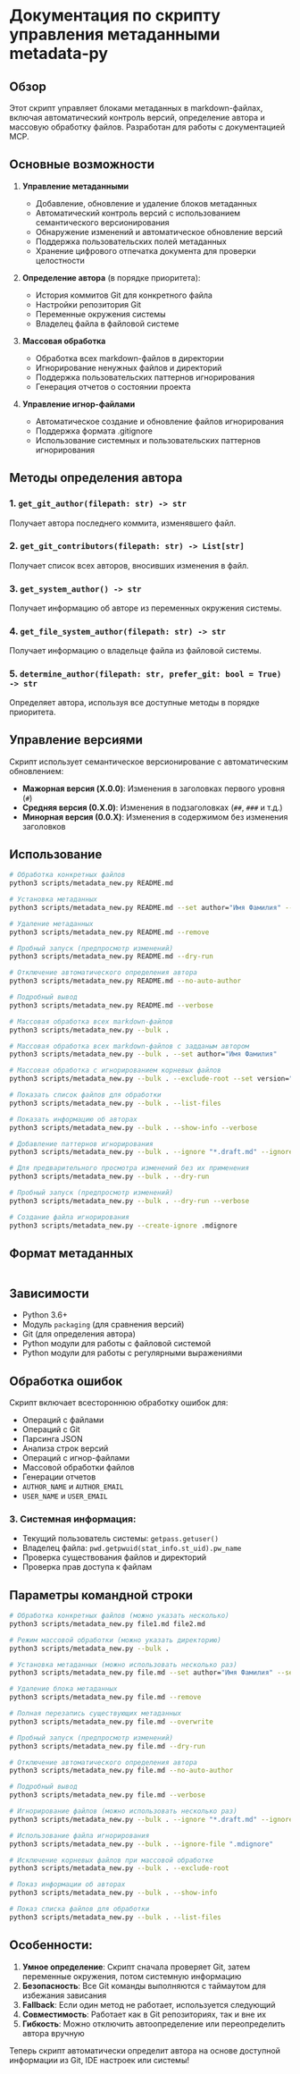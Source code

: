 # Документация по скрипту управления метаданными metadata-py

## Обзор

Этот скрипт управляет блоками метаданных в markdown-файлах, включая автоматический контроль версий, определение автора и массовую обработку файлов. Разработан для работы с документацией MCP.

## Основные возможности

1. **Управление метаданными**
   - Добавление, обновление и удаление блоков метаданных
   - Автоматический контроль версий с использованием семантического версионирования
   - Обнаружение изменений и автоматическое обновление версий
   - Поддержка пользовательских полей метаданных
   - Хранение цифрового отпечатка документа для проверки целостности

2. **Определение автора** (в порядке приоритета):
   - История коммитов Git для конкретного файла
   - Настройки репозитория Git
   - Переменные окружения системы
   - Владелец файла в файловой системе

3. **Массовая обработка**
   - Обработка всех markdown-файлов в директории
   - Игнорирование ненужных файлов и директорий
   - Поддержка пользовательских паттернов игнорирования
   - Генерация отчетов о состоянии проекта

4. **Управление игнор-файлами**
   - Автоматическое создание и обновление файлов игнорирования
   - Поддержка формата .gitignore
   - Использование системных и пользовательских паттернов игнорирования

## Методы определения автора

### 1. `get_git_author(filepath: str) -> str`
Получает автора последнего коммита, изменявшего файл.

### 2. `get_git_contributors(filepath: str) -> List[str]`
Получает список всех авторов, вносивших изменения в файл.

### 3. `get_system_author() -> str`
Получает информацию об авторе из переменных окружения системы.

### 4. `get_file_system_author(filepath: str) -> str`
Получает информацию о владельце файла из файловой системы.

### 5. `determine_author(filepath: str, prefer_git: bool = True) -> str`
Определяет автора, используя все доступные методы в порядке приоритета.

## Управление версиями

Скрипт использует семантическое версионирование с автоматическим обновлением:

- **Мажорная версия (X.0.0)**: Изменения в заголовках первого уровня (`#`)
- **Средняя версия (0.X.0)**: Изменения в подзаголовках (`##`, `###` и т.д.)
- **Минорная версия (0.0.X)**: Изменения в содержимом без изменения заголовков

## Использование

```bash
# Обработка конкретных файлов
python3 scripts/metadata_new.py README.md

# Установка метаданных
python3 scripts/metadata_new.py README.md --set author="Имя Фамилия" --set version="1.0.0"

# Удаление метаданных
python3 scripts/metadata_new.py README.md --remove

# Пробный запуск (предпросмотр изменений)
python3 scripts/metadata_new.py README.md --dry-run

# Отключение автоматического определения автора
python3 scripts/metadata_new.py README.md --no-auto-author

# Подробный вывод
python3 scripts/metadata_new.py README.md --verbose

# Массовая обработка всех markdown-файлов
python3 scripts/metadata_new.py --bulk .

# Массовая обработка всех markdown-файлов с задданым автором
python3 scripts/metadata_new.py --bulk . --set author="Имя Фамилия"

# Массовая обработка с игнорированием корневых файлов
python3 scripts/metadata_new.py --bulk . --exclude-root --set version="1.0.0"

# Показать список файлов для обработки
python3 scripts/metadata_new.py --bulk . --list-files

# Показать информацию об авторах
python3 scripts/metadata_new.py --bulk . --show-info --verbose

# Добавление паттернов игнорирования
python3 scripts/metadata_new.py --bulk . --ignore "*.draft.md" --ignore "temp/*"

# Для предварительного просмотра изменений без их применения
python3 scripts/metadata_new.py --bulk . --dry-run

# Пробный запуск (предпросмотр изменений)
python3 scripts/metadata_new.py --bulk . --dry-run --verbose

# Создание файла игнорирования
python3 scripts/metadata_new.py --create-ignore .mdignore
```

## Формат метаданных

```markdown

```

## Зависимости

- Python 3.6+
- Модуль `packaging` (для сравнения версий)
- Git (для определения автора)
- Python модули для работы с файловой системой
- Python модули для работы с регулярными выражениями

## Обработка ошибок

Скрипт включает всестороннюю обработку ошибок для:
- Операций с файлами
- Операций с Git
- Парсинга JSON
- Анализа строк версий
- Операций с игнор-файлами
- Массовой обработки файлов
- Генерации отчетов
- `AUTHOR_NAME` и `AUTHOR_EMAIL`
- `USER_NAME` и `USER_EMAIL`

### 3. Системная информация:
- Текущий пользователь системы: `getpass.getuser()`
- Владелец файла: `pwd.getpwuid(stat_info.st_uid).pw_name`
- Проверка существования файлов и директорий
- Проверка прав доступа к файлам

## Параметры командной строки

```bash
# Обработка конкретных файлов (можно указать несколько)
python3 scripts/metadata_new.py file1.md file2.md

# Режим массовой обработки (можно указать директорию)
python3 scripts/metadata_new.py --bulk .

# Установка метаданных (можно использовать несколько раз)
python3 scripts/metadata_new.py file.md --set author="Имя Фамилия" --set version="1.0.0"

# Удаление блока метаданных
python3 scripts/metadata_new.py file.md --remove

# Полная перезапись существующих метаданных
python3 scripts/metadata_new.py file.md --overwrite

# Пробный запуск (предпросмотр изменений)
python3 scripts/metadata_new.py file.md --dry-run

# Отключение автоматического определения автора
python3 scripts/metadata_new.py file.md --no-auto-author

# Подробный вывод
python3 scripts/metadata_new.py file.md --verbose

# Игнорирование файлов (можно использовать несколько раз)
python3 scripts/metadata_new.py --bulk . --ignore "*.draft.md" --ignore "temp/*"

# Использование файла игнорирования
python3 scripts/metadata_new.py --bulk . --ignore-file ".mdignore"

# Исключение корневых файлов при массовой обработке
python3 scripts/metadata_new.py --bulk . --exclude-root

# Показ информации об авторах
python3 scripts/metadata_new.py --bulk . --show-info

# Показ списка файлов для обработки
python3 scripts/metadata_new.py --bulk . --list-files
```

## Особенности:

1. **Умное определение**: Скрипт сначала проверяет Git, затем переменные окружения, потом системную информацию
2. **Безопасность**: Все Git команды выполняются с таймаутом для избежания зависания
3. **Fallback**: Если один метод не работает, используется следующий
4. **Совместимость**: Работает как в Git репозиториях, так и вне их
5. **Гибкость**: Можно отключить автоопределение или переопределить автора вручную

Теперь скрипт автоматически определит автора на основе доступной информации из Git, IDE настроек или системы!

<!-- METADATA
{
  "created_at": "2025-07-29 16:14:38",
  "updated_at": "2025-07-29 16:34:48",
  "author": "woodg9461 <woodg9461@gmail.com>",
  "version": "2.0.0",
  "\"created_at\"": "\"2025-07-29 11:59:14\",",
  "\"updated_at\"": "\"2025-07-29 12:44:37\",",
  "\"author\"": "\"Имя Фамилия <email@example.com>\",",
  "\"version\"": "\"1.0.0\",",
  "\"_fingerprint\"": "\"{...}\"  # Для внутреннего использования",
  "_fingerprint": "{\"content_hash\": \"7c3e71adf2790191cc690b80815e524d6698e5c02b170fad00adf62854933dff\", \"headers_hash\": \"8e9e80ab8b98dca68b1e29f560ff2427a8cf6a9b1483f1ba4c45bd7470ea16d5\", \"headers\": \"[\\\"1:\\\\u041e\\\\u0431\\\\u043d\\\\u043e\\\\u0432\\\\u0438\\\\u0442\\\\u044c \\\\u0441 \\\\u043f\\\\u043e\\\\u0434\\\\u0440\\\\u043e\\\\u0431\\\\u043d\\\\u044b\\\\u043c \\\\u0432\\\\u044b\\\\u0432\\\\u043e\\\\u0434\\\\u043e\\\\u043c\\\", \\\"1:\\\\u041c\\\\u0430\\\\u0441\\\\u0441\\\\u043e\\\\u0432\\\\u0430\\\\u044f \\\\u043e\\\\u0431\\\\u0440\\\\u0430\\\\u0431\\\\u043e\\\\u0442\\\\u043a\\\\u0430 \\\\u0432\\\\u0441\\\\u0435\\\\u0445 markdown-\\\\u0444\\\\u0430\\\\u0439\\\\u043b\\\\u043e\\\\u0432\\\", \\\"1:\\\\u041f\\\\u043e\\\\u0434\\\\u0440\\\\u043e\\\\u0431\\\\u043d\\\\u044b\\\\u0439 \\\\u0432\\\\u044b\\\\u0432\\\\u043e\\\\u0434\\\", \\\"1:\\\\u0420\\\\u0435\\\\u0436\\\\u0438\\\\u043c \\\\u043c\\\\u0430\\\\u0441\\\\u0441\\\\u043e\\\\u0432\\\\u043e\\\\u0439 \\\\u043e\\\\u0431\\\\u0440\\\\u0430\\\\u0431\\\\u043e\\\\u0442\\\\u043a\\\\u0438 (\\\\u043c\\\\u043e\\\\u0436\\\\u043d\\\\u043e \\\\u0443\\\\u043a\\\\u0430\\\\u0437\\\\u0430\\\\u0442\\\\u044c \\\\u0434\\\\u0438\\\\u0440\\\\u0435\\\\u043a\\\\u0442\\\\u043e\\\\u0440\\\\u0438\\\\u044e)\\\", \\\"3:5. `determine_author(filepath: str, prefer_git: bool = True) -> str`\\\", \\\"1:\\\\u0421\\\\u043e\\\\u0437\\\\u0434\\\\u0430\\\\u043d\\\\u0438\\\\u0435 \\\\u0444\\\\u0430\\\\u0439\\\\u043b\\\\u0430 \\\\u0438\\\\u0433\\\\u043d\\\\u043e\\\\u0440\\\\u0438\\\\u0440\\\\u043e\\\\u0432\\\\u0430\\\\u043d\\\\u0438\\\\u044f\\\", \\\"2:\\\\u041c\\\\u0435\\\\u0442\\\\u043e\\\\u0434\\\\u044b \\\\u043e\\\\u043f\\\\u0440\\\\u0435\\\\u0434\\\\u0435\\\\u043b\\\\u0435\\\\u043d\\\\u0438\\\\u044f \\\\u0430\\\\u0432\\\\u0442\\\\u043e\\\\u0440\\\\u0430\\\", \\\"1:\\\\u041f\\\\u043e\\\\u043a\\\\u0430\\\\u0437\\\\u0430\\\\u0442\\\\u044c \\\\u0441\\\\u043f\\\\u0438\\\\u0441\\\\u043e\\\\u043a \\\\u0444\\\\u0430\\\\u0439\\\\u043b\\\\u043e\\\\u0432 \\\\u0434\\\\u043b\\\\u044f \\\\u043e\\\\u0431\\\\u0440\\\\u0430\\\\u0431\\\\u043e\\\\u0442\\\\u043a\\\\u0438\\\", \\\"2:\\\\u0418\\\\u0441\\\\u043f\\\\u043e\\\\u043b\\\\u044c\\\\u0437\\\\u043e\\\\u0432\\\\u0430\\\\u043d\\\\u0438\\\\u0435\\\", \\\"1:\\\\u0423\\\\u0434\\\\u0430\\\\u043b\\\\u0435\\\\u043d\\\\u0438\\\\u0435 \\\\u0431\\\\u043b\\\\u043e\\\\u043a\\\\u0430 \\\\u043c\\\\u0435\\\\u0442\\\\u0430\\\\u0434\\\\u0430\\\\u043d\\\\u043d\\\\u044b\\\\u0445\\\", \\\"1:\\\\u041f\\\\u043e\\\\u043b\\\\u043d\\\\u0430\\\\u044f \\\\u043f\\\\u0435\\\\u0440\\\\u0435\\\\u0437\\\\u0430\\\\u043f\\\\u0438\\\\u0441\\\\u044c \\\\u0441\\\\u0443\\\\u0449\\\\u0435\\\\u0441\\\\u0442\\\\u0432\\\\u0443\\\\u044e\\\\u0449\\\\u0438\\\\u0445 \\\\u043c\\\\u0435\\\\u0442\\\\u0430\\\\u0434\\\\u0430\\\\u043d\\\\u043d\\\\u044b\\\\u0445\\\", \\\"1:\\\\u041f\\\\u0440\\\\u043e\\\\u0431\\\\u043d\\\\u044b\\\\u0439 \\\\u0437\\\\u0430\\\\u043f\\\\u0443\\\\u0441\\\\u043a (\\\\u043f\\\\u0440\\\\u0435\\\\u0434\\\\u043f\\\\u0440\\\\u043e\\\\u0441\\\\u043c\\\\u043e\\\\u0442\\\\u0440 \\\\u0438\\\\u0437\\\\u043c\\\\u0435\\\\u043d\\\\u0435\\\\u043d\\\\u0438\\\\u0439)\\\", \\\"1:\\\\u041f\\\\u043e\\\\u043a\\\\u0430\\\\u0437 \\\\u0438\\\\u043d\\\\u0444\\\\u043e\\\\u0440\\\\u043c\\\\u0430\\\\u0446\\\\u0438\\\\u0438 \\\\u043e\\\\u0431 \\\\u0430\\\\u0432\\\\u0442\\\\u043e\\\\u0440\\\\u0430\\\\u0445\\\", \\\"1:\\\\u0414\\\\u043e\\\\u0431\\\\u0430\\\\u0432\\\\u043b\\\\u0435\\\\u043d\\\\u0438\\\\u0435 \\\\u043f\\\\u0430\\\\u0442\\\\u0442\\\\u0435\\\\u0440\\\\u043d\\\\u043e\\\\u0432 \\\\u0438\\\\u0433\\\\u043d\\\\u043e\\\\u0440\\\\u0438\\\\u0440\\\\u043e\\\\u0432\\\\u0430\\\\u043d\\\\u0438\\\\u044f\\\", \\\"1:\\\\u041f\\\\u043e\\\\u043a\\\\u0430\\\\u0437\\\\u0430\\\\u0442\\\\u044c \\\\u0432\\\\u0441\\\\u044e \\\\u0438\\\\u043d\\\\u0444\\\\u043e\\\\u0440\\\\u043c\\\\u0430\\\\u0446\\\\u0438\\\\u044e \\\\u043e\\\\u0431 \\\\u0430\\\\u0432\\\\u0442\\\\u043e\\\\u0440\\\\u0435\\\", \\\"1:\\\\u0414\\\\u043e\\\\u043a\\\\u0443\\\\u043c\\\\u0435\\\\u043d\\\\u0442\\\\u0430\\\\u0446\\\\u0438\\\\u044f \\\\u043f\\\\u043e \\\\u0441\\\\u043a\\\\u0440\\\\u0438\\\\u043f\\\\u0442\\\\u0443 \\\\u0443\\\\u043f\\\\u0440\\\\u0430\\\\u0432\\\\u043b\\\\u0435\\\\u043d\\\\u0438\\\\u044f \\\\u043c\\\\u0435\\\\u0442\\\\u0430\\\\u0434\\\\u0430\\\\u043d\\\\u043d\\\\u044b\\\\u043c\\\\u0438\\\", \\\"2:\\\\u0424\\\\u043e\\\\u0440\\\\u043c\\\\u0430\\\\u0442 \\\\u043c\\\\u0435\\\\u0442\\\\u0430\\\\u0434\\\\u0430\\\\u043d\\\\u043d\\\\u044b\\\\u0445\\\", \\\"2:\\\\u0423\\\\u043f\\\\u0440\\\\u0430\\\\u0432\\\\u043b\\\\u0435\\\\u043d\\\\u0438\\\\u0435 \\\\u0432\\\\u0435\\\\u0440\\\\u0441\\\\u0438\\\\u044f\\\\u043c\\\\u0438\\\", \\\"1:\\\\u0423\\\\u0441\\\\u0442\\\\u0430\\\\u043d\\\\u043e\\\\u0432\\\\u0438\\\\u0442\\\\u044c \\\\u0430\\\\u0432\\\\u0442\\\\u043e\\\\u0440\\\\u0430 \\\\u0432\\\\u0440\\\\u0443\\\\u0447\\\\u043d\\\\u0443\\\\u044e\\\", \\\"1:\\\\u0423\\\\u0441\\\\u0442\\\\u0430\\\\u043d\\\\u043e\\\\u0432\\\\u043a\\\\u0430 \\\\u043c\\\\u0435\\\\u0442\\\\u0430\\\\u0434\\\\u0430\\\\u043d\\\\u043d\\\\u044b\\\\u0445 (\\\\u043c\\\\u043e\\\\u0436\\\\u043d\\\\u043e \\\\u0438\\\\u0441\\\\u043f\\\\u043e\\\\u043b\\\\u044c\\\\u0437\\\\u043e\\\\u0432\\\\u0430\\\\u0442\\\\u044c \\\\u043d\\\\u0435\\\\u0441\\\\u043a\\\\u043e\\\\u043b\\\\u044c\\\\u043a\\\\u043e \\\\u0440\\\\u0430\\\\u0437)\\\", \\\"3:1. `get_git_author(filepath: str) -> str`\\\", \\\"1:\\\\u041c\\\\u0430\\\\u0441\\\\u0441\\\\u043e\\\\u0432\\\\u0430\\\\u044f \\\\u043e\\\\u0431\\\\u0440\\\\u0430\\\\u0431\\\\u043e\\\\u0442\\\\u043a\\\\u0430 \\\\u0441 \\\\u0438\\\\u0433\\\\u043d\\\\u043e\\\\u0440\\\\u0438\\\\u0440\\\\u043e\\\\u0432\\\\u0430\\\\u043d\\\\u0438\\\\u0435\\\\u043c \\\\u043a\\\\u043e\\\\u0440\\\\u043d\\\\u0435\\\\u0432\\\\u044b\\\\u0445 \\\\u0444\\\\u0430\\\\u0439\\\\u043b\\\\u043e\\\\u0432\\\", \\\"3:3. `get_system_author() -> str`\\\", \\\"1:\\\\u0423\\\\u0434\\\\u0430\\\\u043b\\\\u0435\\\\u043d\\\\u0438\\\\u0435 \\\\u043c\\\\u0435\\\\u0442\\\\u0430\\\\u0434\\\\u0430\\\\u043d\\\\u043d\\\\u044b\\\\u0445\\\", \\\"1:\\\\u041f\\\\u043e\\\\u043a\\\\u0430\\\\u0437\\\\u0430\\\\u0442\\\\u044c \\\\u0438\\\\u043d\\\\u0444\\\\u043e\\\\u0440\\\\u043c\\\\u0430\\\\u0446\\\\u0438\\\\u044e \\\\u043e\\\\u0431 \\\\u0430\\\\u0432\\\\u0442\\\\u043e\\\\u0440\\\\u0430\\\\u0445\\\", \\\"1:\\\\u0418\\\\u0441\\\\u043a\\\\u043b\\\\u044e\\\\u0447\\\\u0435\\\\u043d\\\\u0438\\\\u0435 \\\\u043a\\\\u043e\\\\u0440\\\\u043d\\\\u0435\\\\u0432\\\\u044b\\\\u0445 \\\\u0444\\\\u0430\\\\u0439\\\\u043b\\\\u043e\\\\u0432 \\\\u043f\\\\u0440\\\\u0438 \\\\u043c\\\\u0430\\\\u0441\\\\u0441\\\\u043e\\\\u0432\\\\u043e\\\\u0439 \\\\u043e\\\\u0431\\\\u0440\\\\u0430\\\\u0431\\\\u043e\\\\u0442\\\\u043a\\\\u0435\\\", \\\"1:\\\\u0418\\\\u0441\\\\u043f\\\\u043e\\\\u043b\\\\u044c\\\\u0437\\\\u043e\\\\u0432\\\\u0430\\\\u043d\\\\u0438\\\\u0435 \\\\u0444\\\\u0430\\\\u0439\\\\u043b\\\\u0430 \\\\u0438\\\\u0433\\\\u043d\\\\u043e\\\\u0440\\\\u0438\\\\u0440\\\\u043e\\\\u0432\\\\u0430\\\\u043d\\\\u0438\\\\u044f\\\", \\\"2:\\\\u041f\\\\u0430\\\\u0440\\\\u0430\\\\u043c\\\\u0435\\\\u0442\\\\u0440\\\\u044b \\\\u043a\\\\u043e\\\\u043c\\\\u0430\\\\u043d\\\\u0434\\\\u043d\\\\u043e\\\\u0439 \\\\u0441\\\\u0442\\\\u0440\\\\u043e\\\\u043a\\\\u0438\\\", \\\"2:\\\\u041e\\\\u0431\\\\u0437\\\\u043e\\\\u0440\\\", \\\"1:\\\\u041e\\\\u0431\\\\u0440\\\\u0430\\\\u0431\\\\u043e\\\\u0442\\\\u043a\\\\u0430 \\\\u043a\\\\u043e\\\\u043d\\\\u043a\\\\u0440\\\\u0435\\\\u0442\\\\u043d\\\\u044b\\\\u0445 \\\\u0444\\\\u0430\\\\u0439\\\\u043b\\\\u043e\\\\u0432 (\\\\u043c\\\\u043e\\\\u0436\\\\u043d\\\\u043e \\\\u0443\\\\u043a\\\\u0430\\\\u0437\\\\u0430\\\\u0442\\\\u044c \\\\u043d\\\\u0435\\\\u0441\\\\u043a\\\\u043e\\\\u043b\\\\u044c\\\\u043a\\\\u043e)\\\", \\\"2:\\\\u041e\\\\u0441\\\\u043e\\\\u0431\\\\u0435\\\\u043d\\\\u043d\\\\u043e\\\\u0441\\\\u0442\\\\u0438:\\\", \\\"1:\\\\u0410\\\\u0432\\\\u0442\\\\u043e\\\\u043c\\\\u0430\\\\u0442\\\\u0438\\\\u0447\\\\u0435\\\\u0441\\\\u043a\\\\u043e\\\\u0435 \\\\u043e\\\\u043f\\\\u0440\\\\u0435\\\\u0434\\\\u0435\\\\u043b\\\\u0435\\\\u043d\\\\u0438\\\\u0435 \\\\u0430\\\\u0432\\\\u0442\\\\u043e\\\\u0440\\\\u0430 \\\\u0438\\\\u0437 Git\\\", \\\"2:\\\\u0417\\\\u0430\\\\u0432\\\\u0438\\\\u0441\\\\u0438\\\\u043c\\\\u043e\\\\u0441\\\\u0442\\\\u0438\\\", \\\"2:\\\\u041e\\\\u0431\\\\u0440\\\\u0430\\\\u0431\\\\u043e\\\\u0442\\\\u043a\\\\u0430 \\\\u043e\\\\u0448\\\\u0438\\\\u0431\\\\u043e\\\\u043a\\\", \\\"1:\\\\u0418\\\\u0433\\\\u043d\\\\u043e\\\\u0440\\\\u0438\\\\u0440\\\\u043e\\\\u0432\\\\u0430\\\\u043d\\\\u0438\\\\u0435 \\\\u0444\\\\u0430\\\\u0439\\\\u043b\\\\u043e\\\\u0432 (\\\\u043c\\\\u043e\\\\u0436\\\\u043d\\\\u043e \\\\u0438\\\\u0441\\\\u043f\\\\u043e\\\\u043b\\\\u044c\\\\u0437\\\\u043e\\\\u0432\\\\u0430\\\\u0442\\\\u044c \\\\u043d\\\\u0435\\\\u0441\\\\u043a\\\\u043e\\\\u043b\\\\u044c\\\\u043a\\\\u043e \\\\u0440\\\\u0430\\\\u0437)\\\", \\\"3:4. `get_file_system_author(filepath: str) -> str`\\\", \\\"1:\\\\u041f\\\\u043e\\\\u043a\\\\u0430\\\\u0437 \\\\u0441\\\\u043f\\\\u0438\\\\u0441\\\\u043a\\\\u0430 \\\\u0444\\\\u0430\\\\u0439\\\\u043b\\\\u043e\\\\u0432 \\\\u0434\\\\u043b\\\\u044f \\\\u043e\\\\u0431\\\\u0440\\\\u0430\\\\u0431\\\\u043e\\\\u0442\\\\u043a\\\\u0438\\\", \\\"2:\\\\u041f\\\\u0440\\\\u0438\\\\u043c\\\\u0435\\\\u0440\\\\u044b \\\\u0438\\\\u0441\\\\u043f\\\\u043e\\\\u043b\\\\u044c\\\\u0437\\\\u043e\\\\u0432\\\\u0430\\\\u043d\\\\u0438\\\\u044f:\\\", \\\"1:\\\\u041e\\\\u0431\\\\u0440\\\\u0430\\\\u0431\\\\u043e\\\\u0442\\\\u043a\\\\u0430 \\\\u043a\\\\u043e\\\\u043d\\\\u043a\\\\u0440\\\\u0435\\\\u0442\\\\u043d\\\\u044b\\\\u0445 \\\\u0444\\\\u0430\\\\u0439\\\\u043b\\\\u043e\\\\u0432\\\", \\\"1:\\\\u041c\\\\u0430\\\\u0441\\\\u0441\\\\u043e\\\\u0432\\\\u0430\\\\u044f \\\\u043e\\\\u0431\\\\u0440\\\\u0430\\\\u0431\\\\u043e\\\\u0442\\\\u043a\\\\u0430 \\\\u0432\\\\u0441\\\\u0435\\\\u0445 markdown-\\\\u0444\\\\u0430\\\\u0439\\\\u043b\\\\u043e\\\\u0432 \\\\u0441 \\\\u0437\\\\u0430\\\\u0434\\\\u0434\\\\u0430\\\\u043d\\\\u044b\\\\u043c \\\\u0430\\\\u0432\\\\u0442\\\\u043e\\\\u0440\\\\u043e\\\\u043c\\\", \\\"3:3. \\\\u0421\\\\u0438\\\\u0441\\\\u0442\\\\u0435\\\\u043c\\\\u043d\\\\u0430\\\\u044f \\\\u0438\\\\u043d\\\\u0444\\\\u043e\\\\u0440\\\\u043c\\\\u0430\\\\u0446\\\\u0438\\\\u044f:\\\", \\\"1:\\\\u0423\\\\u0441\\\\u0442\\\\u0430\\\\u043d\\\\u043e\\\\u0432\\\\u043a\\\\u0430 \\\\u043c\\\\u0435\\\\u0442\\\\u0430\\\\u0434\\\\u0430\\\\u043d\\\\u043d\\\\u044b\\\\u0445\\\", \\\"2:\\\\u041e\\\\u0441\\\\u043d\\\\u043e\\\\u0432\\\\u043d\\\\u044b\\\\u0435 \\\\u0432\\\\u043e\\\\u0437\\\\u043c\\\\u043e\\\\u0436\\\\u043d\\\\u043e\\\\u0441\\\\u0442\\\\u0438\\\", \\\"1:\\\\u041e\\\\u0442\\\\u043a\\\\u043b\\\\u044e\\\\u0447\\\\u0435\\\\u043d\\\\u0438\\\\u0435 \\\\u0430\\\\u0432\\\\u0442\\\\u043e\\\\u043c\\\\u0430\\\\u0442\\\\u0438\\\\u0447\\\\u0435\\\\u0441\\\\u043a\\\\u043e\\\\u0433\\\\u043e \\\\u043e\\\\u043f\\\\u0440\\\\u0435\\\\u0434\\\\u0435\\\\u043b\\\\u0435\\\\u043d\\\\u0438\\\\u044f \\\\u0430\\\\u0432\\\\u0442\\\\u043e\\\\u0440\\\\u0430\\\", \\\"3:2. `get_git_contributors(filepath: str) -> List[str]`\\\"]\"}"
}
-->
